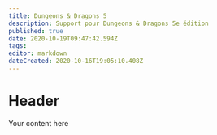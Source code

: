 ```yaml
---
title: Dungeons & Dragons 5
description: Support pour Dungeons & Dragons 5e édition
published: true
date: 2020-10-19T09:47:42.594Z
tags: 
editor: markdown
dateCreated: 2020-10-16T19:05:10.408Z
---
```


# Header
Your content here